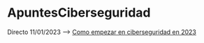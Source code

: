 # ApuntesCiberseguridad

Directo 11/01/2023 --> [Como empezar en ciberseguridad en 2023](https://github.com/kriware/ApuntesCiberseguridad/blob/main/como_empezar_en_ciber_2023.pdf)
